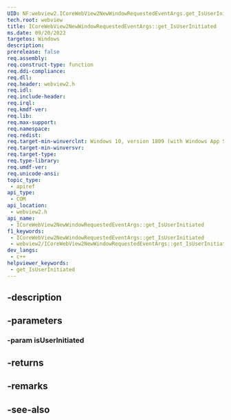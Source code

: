 ```yaml
---
UID: NF:webview2.ICoreWebView2NewWindowRequestedEventArgs.get_IsUserInitiated
tech.root: webview
title: ICoreWebView2NewWindowRequestedEventArgs::get_IsUserInitiated
ms.date: 09/20/2022
targetos: Windows
description: 
prerelease: false
req.assembly: 
req.construct-type: function
req.ddi-compliance: 
req.dll: 
req.header: webview2.h
req.idl: 
req.include-header: 
req.irql: 
req.kmdf-ver: 
req.lib: 
req.max-support: 
req.namespace: 
req.redist: 
req.target-min-winverclnt: Windows 10, version 1809 (with Windows App SDK 1.1 or later)
req.target-min-winversvr: 
req.target-type: 
req.type-library: 
req.umdf-ver: 
req.unicode-ansi: 
topic_type:
 - apiref
api_type:
 - COM
api_location:
 - webview2.h
api_name:
 - ICoreWebView2NewWindowRequestedEventArgs::get_IsUserInitiated
f1_keywords:
 - ICoreWebView2NewWindowRequestedEventArgs::get_IsUserInitiated
 - webview2/ICoreWebView2NewWindowRequestedEventArgs::get_IsUserInitiated
dev_langs:
 - c++
helpviewer_keywords:
 - get_IsUserInitiated
---
```


## -description

## -parameters

### -param isUserInitiated

## -returns

## -remarks

## -see-also

